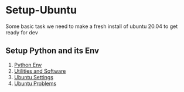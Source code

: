 # Setup-Ubuntu

Some basic task we need to make a fresh install of ubuntu 20.04 to get ready for dev

## Setup Python and its Env

1. [Python Env](PythonDev/PythonEnv.md)
2. [Utilities and Software](Software-Tools/UtilitiesSoftware.md)
3. [Ubuntu Settings](UbuntuSettings/settings.md)
4. [Ubuntu Problems](Problems/problems.md)
